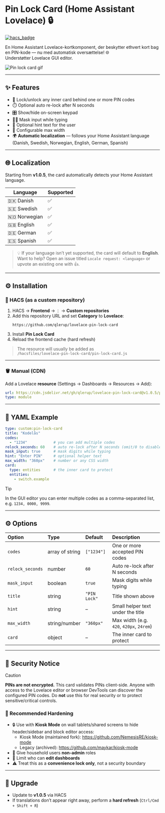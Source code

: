 # Pin Lock Card (Home Assistant Lovelace) 🔒
[![hacs_badge](https://img.shields.io/badge/HACS-Default-blue.svg)](https://hacs.xyz)

En Home Assistant Lovelace-kortkomponent, der beskytter ethvert kort bag en PIN-kode — nu med automatisk oversættelse! 🌐  
Understøtter Lovelace GUI editor.

![Pin lock card gif](https://github.com/user-attachments/assets/4af69454-3703-4408-ad8d-7b9fb0d49d4d)

---

## ✨ Features
- 🔢 Lock/unlock any inner card behind one or more PIN codes  
- ⏱️ Optional auto re-lock after N seconds  
- 🎛️ Show/hide on-screen keypad  
- 🕵️‍♂️ Mask input while typing  
- 💬 Optional hint text for the user  
- 📐 Configurable max width  
- 🌍 **Automatic localization** — follows your Home Assistant language (Danish, Swedish, Norwegian, English, German, Spanish)

---

## 🌐 Localization
Starting from **v1.0.5**, the card automatically detects your Home Assistant language.

| Language | Supported |
|-----------|------------|
| 🇩🇰 Danish | ✅ |
| 🇸🇪 Swedish | ✅ |
| 🇳🇴 Norwegian | ✅ |
| 🇬🇧 English | ✅ |
| 🇩🇪 German | ✅ |
| 🇪🇸 Spanish | ✅ |

> 💡 If your language isn’t yet supported, the card will default to **English**.  
> Want to help? Open an issue titled `Locale request: <language>` or upvote an existing one with 👍.

---

## ⚙️ Installation

### 🧩 HACS (as a custom repository)
1. HACS → **Frontend** → `⋮` → **Custom repositories**  
2. Add this repository URL and set **Category** to **Lovelace**:
   ```text
   https://github.com/qlerup/lovelace-pin-lock-card
   ```
3. Install **Pin Lock Card**
4. Reload the frontend cache (hard refresh)

> The resource will usually be added as  
> `/hacsfiles/lovelace-pin-lock-card/pin-lock-card.js`

---

### 🪣 Manual (CDN)
Add a Lovelace **resource** (Settings → Dashboards → Resources → Add):
```yaml
url: https://cdn.jsdelivr.net/gh/qlerup/lovelace-pin-lock-card@v1.0.5/pin-lock-card.js
type: module
```

---

## 🧰 YAML Example
```yaml
type: custom:pin-lock-card
title: "Kodelås"
codes:
  - "1234"            # you can add multiple codes
relock_seconds: 60    # auto re-lock after N seconds (omit/0 to disable)
mask_input: true      # mask digits while typing
hint: "Enter PIN"     # optional helper text
max_width: "360px"    # number or any CSS width
card:
  type: entities      # the inner card to protect
  entities:
    - switch.example
```

> [!TIP]  
> In the GUI editor you can enter multiple codes as a comma-separated list, e.g. `1234, 0000, 9999`.

---

## ⚙️ Options

| Option           | Type            | Default     | Description                                   |
| :--------------- | :-------------- | :---------- | :-------------------------------------------- |
| `codes`          | array of string | `["1234"]`  | One or more accepted PIN codes                |
| `relock_seconds` | number          | `60`        | Auto re-lock after N seconds                  |
| `mask_input`     | boolean         | `true`      | Mask digits while typing                      |
| `title`          | string          | `"PIN Lock"`| Title shown above                             |
| `hint`           | string          | –           | Small helper text under the title             |
| `max_width`      | string/number   | `"360px"`   | Max width (e.g. `420`, `420px`, `24rem`)     |
| `card`           | object          | –           | The inner card to protect                     |

---

## 🧩 Security Notice

> [!CAUTION]  
> **PINs are not encrypted.** This card validates PINs client-side. Anyone with access to the Lovelace editor or browser DevTools can discover the configured PIN codes. Do **not** use this for real security or to protect sensitive/critical controls.

### 🔐 Recommended Hardening
- 🔒 Use with **Kiosk Mode** on wall tablets/shared screens to hide header/sidebar and block editor access:  
  - Kiosk Mode (maintained fork): https://github.com/NemesisRE/kiosk-mode  
  - Legacy (archived): https://github.com/maykar/kiosk-mode
- 👥 Give household users **non-admin** roles  
- 🧱 Limit who can **edit dashboards**  
- ⚠️ Treat this as a **convenience lock only**, not a security boundary

---

## 🚀 Upgrade
- Update to **v1.0.5** via HACS  
- If translations don’t appear right away, perform a **hard refresh** (`Ctrl/Cmd + Shift + R`)
